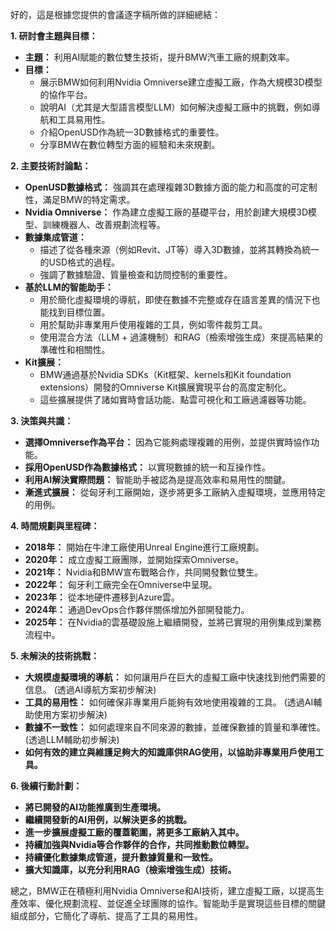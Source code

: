 好的，這是根據您提供的會議逐字稿所做的詳細總結：

**1. 研討會主題與目標：**

*   **主題：** 利用AI賦能的數位雙生技術，提升BMW汽車工廠的規劃效率。
*   **目標：**
    *   展示BMW如何利用Nvidia Omniverse建立虛擬工廠，作為大規模3D模型的協作平台。
    *   說明AI（尤其是大型語言模型LLM）如何解決虛擬工廠中的挑戰，例如導航和工具易用性。
    *   介紹OpenUSD作為統一3D數據格式的重要性。
    *   分享BMW在數位轉型方面的經驗和未來規劃。

**2. 主要技術討論點：**

*   **OpenUSD數據格式：** 強調其在處理複雜3D數據方面的能力和高度的可定制性，滿足BMW的特定需求。
*   **Nvidia Omniverse：** 作為建立虛擬工廠的基礎平台，用於創建大規模3D模型、訓練機器人、改善規劃流程等。
*   **數據集成管道：**
    *   描述了從各種來源（例如Revit、JT等）導入3D數據，並將其轉換為統一的USD格式的過程。
    *   強調了數據驗證、質量檢查和訪問控制的重要性。
*   **基於LLM的智能助手：**
    *   用於簡化虛擬環境的導航，即使在數據不完整或存在語言差異的情況下也能找到目標位置。
    *   用於幫助非專業用戶使用複雜的工具，例如零件裁剪工具。
    *   使用混合方法（LLM + 過濾機制）和RAG（檢索增強生成）來提高結果的準確性和相關性。
*   **Kit擴展：**
    *   BMW通過基於Nvidia SDKs（Kit框架、kernels和Kit foundation extensions）開發的Omniverse Kit擴展實現平台的高度定制化。
    *   這些擴展提供了諸如實時會話功能、點雲可視化和工廠過濾器等功能。

**3. 決策與共識：**

*   **選擇Omniverse作為平台：** 因為它能夠處理複雜的用例，並提供實時協作功能。
*   **採用OpenUSD作為數據格式：** 以實現數據的統一和互操作性。
*   **利用AI解決實際問題：** 智能助手被認為是提高效率和易用性的關鍵。
*   **漸進式擴展：** 從匈牙利工廠開始，逐步將更多工廠納入虛擬環境，並應用特定的用例。

**4. 時間規劃與里程碑：**

*   **2018年：** 開始在牛津工廠使用Unreal Engine進行工廠規劃。
*   **2020年：** 成立虛擬工廠團隊，並開始探索Omniverse。
*   **2021年：** Nvidia和BMW宣布戰略合作，共同開發數位雙生。
*   **2022年：** 匈牙利工廠完全在Omniverse中呈現。
*   **2023年：** 從本地硬件遷移到Azure雲。
*   **2024年：** 通過DevOps合作夥伴關係增加外部開發能力。
*   **2025年：** 在Nvidia的雲基礎設施上繼續開發，並將已實現的用例集成到業務流程中。

**5. 未解決的技術挑戰：**

*   **大規模虛擬環境的導航：** 如何讓用戶在巨大的虛擬工廠中快速找到他們需要的信息。 (透過AI導航方案初步解決)
*   **工具的易用性：** 如何確保非專業用戶能夠有效地使用複雜的工具。 (透過AI輔助使用方案初步解決)
*   **數據不一致性：** 如何處理來自不同來源的數據，並確保數據的質量和準確性。(透過LLM輔助初步解決)
*   **如何有效的建立與維護足夠大的知識庫供RAG使用，以協助非專業用戶使用工具。**

**6. 後續行動計劃：**

*   **將已開發的AI功能推廣到生產環境。**
*   **繼續開發新的AI用例，以解決更多的挑戰。**
*   **進一步擴展虛擬工廠的覆蓋範圍，將更多工廠納入其中。**
*   **持續加強與Nvidia等合作夥伴的合作，共同推動數位轉型。**
*   **持續優化數據集成管道，提升數據質量和一致性。**
*   **擴大知識庫，以充分利用RAG（檢索增強生成）技術。**

總之，BMW正在積極利用Nvidia Omniverse和AI技術，建立虛擬工廠，以提高生產效率、優化規劃流程、並促進全球團隊的協作。智能助手是實現這些目標的關鍵組成部分，它簡化了導航、提高了工具的易用性。
